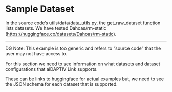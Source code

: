# Sample Dataset
In the source code’s utils/data/data_utils.py, the get_raw_dataset function lists datasets. 
We have tested Dahoas/rm-static (https://huggingface.co/datasets/Dahoas/rm-static).

------------------------------
DG Note:
This example is too generic and refers to “source code” that the user may not have access to.

For this section we need to see information on what datasets and dataset configurations that aiDAPTIV Link supports.

These can be links to huggingface for actual examples but, we need to see the JSON schema for each dataset that is supported.


